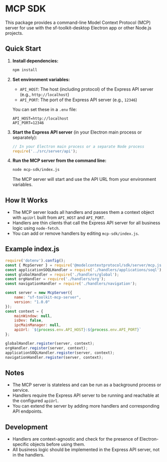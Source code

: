 # MCP SDK

This package provides a command-line Model Context Protocol (MCP) server for use with the sf-toolkit-desktop Electron app or other Node.js projects.

## Quick Start

1. **Install dependencies:**
   ```sh
   npm install
   ```

2. **Set environment variables:**
   - `API_HOST`: The host (including protocol) of the Express API server (e.g., `http://localhost`)
   - `API_PORT`: The port of the Express API server (e.g., `12346`)

   You can set these in a `.env` file:
   ```env
   API_HOST=http://localhost
   API_PORT=12346
   ```

3. **Start the Express API server** (in your Electron main process or separately):
   ```js
   // In your Electron main process or a separate Node process
   require('../src/server/api');
   ```

4. **Run the MCP server from the command line:**
   ```sh
   node mcp-sdk/index.js
   ```

   The MCP server will start and use the API URL from your environment variables.

## How It Works

- The MCP server loads all handlers and passes them a context object with `apiUrl` built from `API_HOST` and `API_PORT`.
- Handlers are thin clients that call the Express API server for all business logic using `node-fetch`.
- You can add or remove handlers by editing `mcp-sdk/index.js`.

## Example index.js

```js
require('dotenv').config();
const { McpServer } = require('@modelcontextprotocol/sdk/server/mcp.js');
const applicationSOQLHandler = require('./handlers/applications/soql');
const globalHandler = require('./handlers/global');
const orgHandler = require('./handlers/org');
const navigationHandler = require('./handlers/navigation');

const server = new McpServer({
    name: "sf-toolkit-mcp-server",
    version: "1.0.0"
});
const context = {
    mainWindow: null,
    isDev: false,
    ipcMainManager: null,
    apiUrl: `${process.env.API_HOST}:${process.env.API_PORT}`
};

globalHandler.register(server, context);
orgHandler.register(server, context);
applicationSOQLHandler.register(server, context);
navigationHandler.register(server, context);
```

## Notes
- The MCP server is stateless and can be run as a background process or service.
- Handlers require the Express API server to be running and reachable at the configured `apiUrl`.
- You can extend the server by adding more handlers and corresponding API endpoints.

## Development
- Handlers are context-agnostic and check for the presence of Electron-specific objects before using them.
- All business logic should be implemented in the Express API server, not in the handlers.